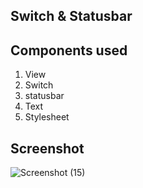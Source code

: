 ## Switch & Statusbar

## Components used
1. View
2. Switch
3. statusbar
4. Text
5. Stylesheet

## Screenshot



 ![Screenshot (15)](https://github.com/Kamalis8/React-components/assets/147134756/377401b5-04f5-415b-a847-da9a70f8b23c)
